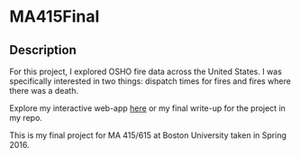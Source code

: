 # MA415Final

## Description

For this project, I explored OSHO fire data across the United States. I was specifically interested in two things: dispatch times for fires and fires where there was a death.

Explore my interactive web-app [here](https://wdean.shinyapps.io/final/) or my final write-up for the project in my repo.

This is my final project for MA 415/615 at Boston University taken in Spring 2016. 
